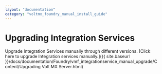 ```yaml
---
layout: "documentation"
category: "voltmx_foundry_manual_install_guide"
---
```

                            

Upgrading Integration Services
==============================

Upgrade Integration Services manually through different versions. [Click here to upgrade Integration services manually.]({{ site.baseurl }}/docs/documentation/Foundry/vmf_integrationservice_manual_upgrade/Content/Upgrading Volt MX Server.html)
